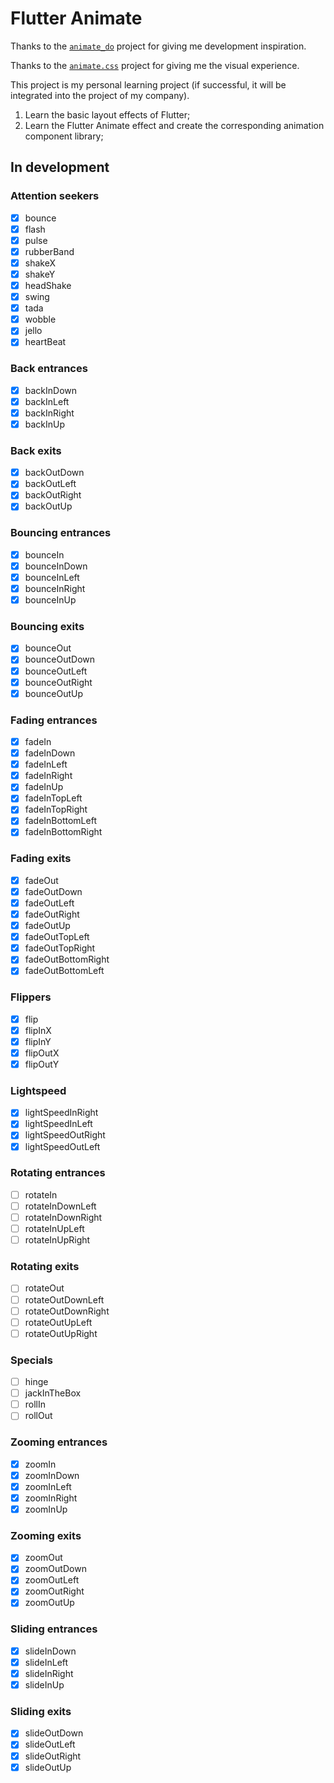 # Flutter Animate

Thanks to the [`animate_do`](https://github.com/Klerith/animate_do_package) project for giving me development inspiration. 

Thanks to the [`animate.css`](https://github.com/animate-css/animate.css) project for giving me the visual experience.

This project is my personal learning project (if successful, it will be integrated into the project of my company).

1. Learn the basic layout effects of Flutter;
2. Learn the Flutter Animate effect and create the corresponding animation component library;

## In development

### Attention seekers
* [x] bounce
* [x] flash
* [x] pulse
* [x] rubberBand
* [x] shakeX
* [x] shakeY
* [x] headShake
* [x] swing
* [x] tada
* [x] wobble
* [x] jello
* [x] heartBeat

### Back entrances
* [x] backInDown
* [x] backInLeft
* [x] backInRight
* [x] backInUp

### Back exits
* [x] backOutDown
* [x] backOutLeft
* [x] backOutRight
* [x] backOutUp

### Bouncing entrances
* [x] bounceIn
* [x] bounceInDown
* [x] bounceInLeft
* [x] bounceInRight
* [x] bounceInUp

### Bouncing exits
* [x] bounceOut
* [x] bounceOutDown
* [x] bounceOutLeft
* [x] bounceOutRight
* [x] bounceOutUp

### Fading entrances
* [x] fadeIn
* [x] fadeInDown
* [x] fadeInLeft
* [x] fadeInRight
* [x] fadeInUp
* [x] fadeInTopLeft
* [x] fadeInTopRight
* [x] fadeInBottomLeft
* [x] fadeInBottomRight

### Fading exits
* [x] fadeOut
* [x] fadeOutDown
* [x] fadeOutLeft
* [x] fadeOutRight
* [x] fadeOutUp
* [x] fadeOutTopLeft
* [x] fadeOutTopRight
* [x] fadeOutBottomRight
* [x] fadeOutBottomLeft

### Flippers
* [x] flip
* [x] flipInX
* [x] flipInY
* [x] flipOutX
* [x] flipOutY

### Lightspeed
* [x] lightSpeedInRight
* [x] lightSpeedInLeft
* [x] lightSpeedOutRight
* [x] lightSpeedOutLeft

### Rotating entrances
* [ ] rotateIn
* [ ] rotateInDownLeft
* [ ] rotateInDownRight
* [ ] rotateInUpLeft
* [ ] rotateInUpRight

### Rotating exits
* [ ] rotateOut
* [ ] rotateOutDownLeft
* [ ] rotateOutDownRight
* [ ] rotateOutUpLeft
* [ ] rotateOutUpRight

### Specials
* [ ] hinge
* [ ] jackInTheBox
* [ ] rollIn
* [ ] rollOut

### Zooming entrances
* [x] zoomIn
* [x] zoomInDown
* [x] zoomInLeft
* [x] zoomInRight
* [x] zoomInUp

### Zooming exits
* [x] zoomOut
* [x] zoomOutDown
* [x] zoomOutLeft
* [x] zoomOutRight
* [x] zoomOutUp

### Sliding entrances
* [x] slideInDown
* [x] slideInLeft
* [x] slideInRight
* [x] slideInUp

### Sliding exits
* [x] slideOutDown
* [x] slideOutLeft
* [x] slideOutRight
* [x] slideOutUp
